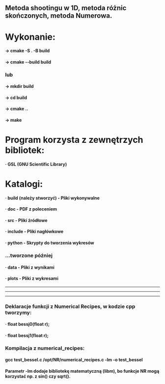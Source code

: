 ## Metoda shootingu w 1D, metoda różnic skończonych, metoda Numerowa.

# Wykonanie:
#### -> cmake -S . -B build
#### -> cmake --build build

### lub 

#### -> mkdir build 
#### -> cd build
#### -> cmake ..
#### -> make

# Program korzysta z zewnętrzych bibliotek:
#### · GSL (GNU Scientific Library)

# Katalogi:
#### · build (należy stworzyć) - Pliki wykonywalne
#### · doc - PDF z poleceniem
#### · src - Pliki źródłowe
#### · include - Pliki nagłówkowe
#### · python - Skrypty do tworzenia wykresów

### ...tworzone później
#### · data - Pliki z wynikami
#### · plots - Pliki z wykresami
------  
---
------
### Deklaracje funkcji z Numerical Recipes, w kodzie cpp tworzymy:
#### · float bessj0(float r);
#### · float bessj1(float r);

### Kompilacja z numerical_recipes:
#### gcc test_bessel.c /opt/NR/numerical_recipes.c -lm -o test_bessel
#### Parametr -lm dodaje bibliotekę matematyczną (libm), bo funkcje NR mogą korzystać np. z sin() czy sqrt().
